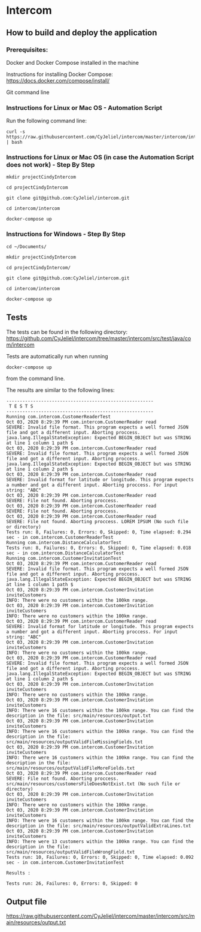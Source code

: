 # Intercom

## How to build and deploy the application 
### Prerequisites:
Docker and Docker Compose installed in the machine

Instructions for installing Docker Compose: https://docs.docker.com/compose/install/

Git command line

### Instructions for Linux or Mac OS - Automation Script

Run the following command line:

    curl -s https://raw.githubusercontent.com/CyJeliel/intercom/master/intercom/intercom.sh | bash

### Instructions for Linux or Mac OS (in case the Automation Script does not work) - Step By Step

    mkdir projectCindyIntercom

    cd projectCindyIntercom

    git clone git@github.com:CyJeliel/intercom.git

    cd intercom/intercom

    docker-compose up

### Instructions for Windows - Step By Step

    cd ~/Documents/

    mkdir projectCindyIntercom

    cd projectCindyIntercom/

    git clone git@github.com:CyJeliel/intercom.git

    cd intercom/intercom

    docker-compose up

## Tests
The tests can be found in the following directory:
https://github.com/CyJeliel/intercom/tree/master/intercom/src/test/java/com/intercom

Tests are automatically run when running 

    docker-compose up

from the command line.

The results are similar to the following lines:

    -------------------------------------------------------
     T E S T S
    -------------------------------------------------------
    Running com.intercom.CustomerReaderTest
    Oct 03, 2020 8:29:39 PM com.intercom.CustomerReader read
    SEVERE: Invalid file format. This program expects a well formed JSON file and got a different input. Aborting proccess. java.lang.IllegalStateException: Expected BEGIN_OBJECT but was STRING at line 1 column 1 path $
    Oct 03, 2020 8:29:39 PM com.intercom.CustomerReader read
    SEVERE: Invalid file format. This program expects a well formed JSON file and got a different input. Aborting proccess. java.lang.IllegalStateException: Expected BEGIN_OBJECT but was STRING at line 1 column 2 path $
    Oct 03, 2020 8:29:39 PM com.intercom.CustomerReader read
    SEVERE: Invalid format for latitude or longitude. This program expects a number and got a different input. Aborting proccess. For input string: "ABC"
    Oct 03, 2020 8:29:39 PM com.intercom.CustomerReader read
    SEVERE: File not found. Aborting proccess.
    Oct 03, 2020 8:29:39 PM com.intercom.CustomerReader read
    SEVERE: File not found. Aborting proccess.
    Oct 03, 2020 8:29:39 PM com.intercom.CustomerReader read
    SEVERE: File not found. Aborting proccess. LOREM IPSUM (No such file or directory)
    Tests run: 8, Failures: 0, Errors: 0, Skipped: 0, Time elapsed: 0.294 sec - in com.intercom.CustomerReaderTest
    Running com.intercom.DistanceCalculatorTest
    Tests run: 8, Failures: 0, Errors: 0, Skipped: 0, Time elapsed: 0.018 sec - in com.intercom.DistanceCalculatorTest
    Running com.intercom.CustomerInvitationTest
    Oct 03, 2020 8:29:39 PM com.intercom.CustomerReader read
    SEVERE: Invalid file format. This program expects a well formed JSON file and got a different input. Aborting proccess. java.lang.IllegalStateException: Expected BEGIN_OBJECT but was STRING at line 1 column 1 path $
    Oct 03, 2020 8:29:39 PM com.intercom.CustomerInvitation inviteCustomers
    INFO: There were no customers within the 100km range.
    Oct 03, 2020 8:29:39 PM com.intercom.CustomerInvitation inviteCustomers
    INFO: There were no customers within the 100km range.
    Oct 03, 2020 8:29:39 PM com.intercom.CustomerReader read
    SEVERE: Invalid format for latitude or longitude. This program expects a number and got a different input. Aborting proccess. For input string: "ABC"
    Oct 03, 2020 8:29:39 PM com.intercom.CustomerInvitation inviteCustomers
    INFO: There were no customers within the 100km range.
    Oct 03, 2020 8:29:39 PM com.intercom.CustomerReader read
    SEVERE: Invalid file format. This program expects a well formed JSON file and got a different input. Aborting proccess. java.lang.IllegalStateException: Expected BEGIN_OBJECT but was STRING at line 1 column 2 path $
    Oct 03, 2020 8:29:39 PM com.intercom.CustomerInvitation inviteCustomers
    INFO: There were no customers within the 100km range.
    Oct 03, 2020 8:29:39 PM com.intercom.CustomerInvitation inviteCustomers
    INFO: There were 16 customers within the 100km range. You can find the description in the file: src/main/resources/output.txt
    Oct 03, 2020 8:29:39 PM com.intercom.CustomerInvitation inviteCustomers
    INFO: There were 16 customers within the 100km range. You can find the description in the file: src/main/resources/outputValidFileMissingFields.txt
    Oct 03, 2020 8:29:39 PM com.intercom.CustomerInvitation inviteCustomers
    INFO: There were 16 customers within the 100km range. You can find the description in the file: src/main/resources/outputValidFileMoreFields.txt
    Oct 03, 2020 8:29:39 PM com.intercom.CustomerReader read
    SEVERE: File not found. Aborting proccess. src/main/resources/customersFileDoesNotExist.txt (No such file or directory)
    Oct 03, 2020 8:29:39 PM com.intercom.CustomerInvitation inviteCustomers
    INFO: There were no customers within the 100km range.
    Oct 03, 2020 8:29:39 PM com.intercom.CustomerInvitation inviteCustomers
    INFO: There were 16 customers within the 100km range. You can find the description in the file: src/main/resources/outputValidExtraLines.txt
    Oct 03, 2020 8:29:39 PM com.intercom.CustomerInvitation inviteCustomers
    INFO: There were 13 customers within the 100km range. You can find the description in the file: src/main/resources/outputValidFileWrongField.txt
    Tests run: 10, Failures: 0, Errors: 0, Skipped: 0, Time elapsed: 0.092 sec - in com.intercom.CustomerInvitationTest

    Results :

    Tests run: 26, Failures: 0, Errors: 0, Skipped: 0

## Output file
https://raw.githubusercontent.com/CyJeliel/intercom/master/intercom/src/main/resources/output.txt
